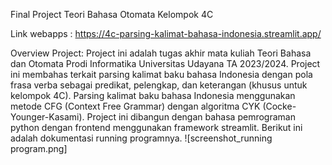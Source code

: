 Final Project Teori Bahasa Otomata
Kelompok 4C

Link webapps : https://4c-parsing-kalimat-bahasa-indonesia.streamlit.app/

Overview Project:
Project ini adalah tugas akhir mata kuliah Teori Bahasa dan Otomata Prodi Informatika Universitas Udayana TA 2023/2024.
Project ini membahas terkait parsing kalimat baku bahasa Indonesia dengan pola frasa verba sebagai predikat, pelengkap, dan keterangan (khusus untuk kelompok 4C).
Parsing kalimat baku bahasa Indonesia menggunakan metode CFG (Context Free Grammar) dengan algoritma CYK (Cocke-Younger-Kasami).
Project ini dibangun dengan bahasa pemrograman python dengan frontend menggunakan framework streamlit.
Berikut ini adalah dokumentasi running programnya. 
![screenshot_running program.png]

